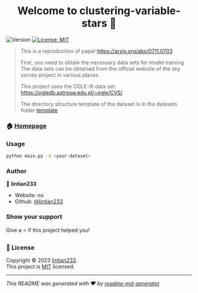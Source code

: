 <h1 align="center">Welcome to clustering-variable-stars 👋</h1>
<p>
  <a>
  <img alt="Version" src="https://img.shields.io/badge/python-3.10-blue.svg?cacheSeconds=2592000" />
  <a href="https://github.com/lintian233/clustering-variable-stars/blob/main/LICENSE" target="_blank">
    <img alt="License: MIT" src="https://img.shields.io/badge/License-MIT-yellow.svg" />
  </a>
</p>

> This is a reproduction of paper:https://arxiv.org/abs/0711.0703
> 
> First, you need to obtain the necessary data sets for model training. The data sets can be obtained from the official website of the sky survey project in various places.
> 
> This project uses the OGLE-III data set: https://ogledb.astrouw.edu.pl/~ogle/CVS/
> 
> The directory structure template of the dataset is in the datasets folder [template](https://github.com/lintian233/clustering-variable-stars/blob/main/datasets/template.txt)

### 🏠 [Homepage](https://github.com/lintian233/clustering-variable-stars)

### Usage

```sh
python main.py -d <your-dataset>
```

### Author

👤 **lintian233**

* Website: no
* Github: [@lintian233](https://github.com/lintian233)

### Show your support

Give a ⭐️ if this project helped you!

### 📝 License

Copyright © 2023 [lintian233](https://github.com/lintian233).<br />
This project is [MIT](https://github.com/lintian233/clustering-variable-stars/blob/main/LICENSE) licensed.

***
_This README was generated with ❤️ by [readme-md-generator](https://github.com/kefranabg/readme-md-generator)_